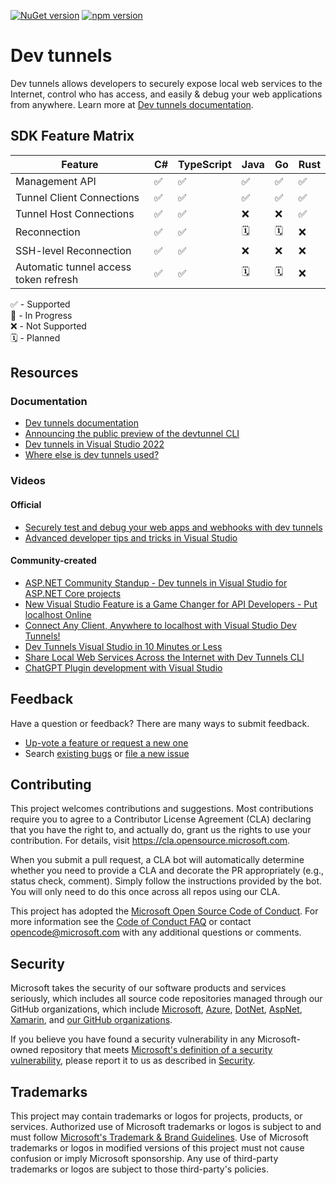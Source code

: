 [![NuGet version](https://badge.fury.io/nu/Microsoft.DevTunnels.Ssh.svg)](https://badge.fury.io/nu/Microsoft.DevTunnels.Ssh)
[![npm version](https://badge.fury.io/js/%40microsoft%2Fdev-tunnels-ssh.svg)](https://badge.fury.io/js/%40microsoft%2Fdev-tunnels-ssh)

# Dev tunnels

Dev tunnels allows developers to securely expose local web services to the Internet, control who has access, and easily & debug your web applications from anywhere. Learn more at [Dev tunnels documentation](https://aka.ms/devtunnels/docs).

## SDK Feature Matrix

| Feature | C# | TypeScript | Java | Go | Rust |
|---|---|---|---|---|---|
| Management API | ✅ | ✅ | ✅ | ✅ | ✅ |
| Tunnel Client Connections | ✅ | ✅ | ✅ | ✅ | ✅ |
| Tunnel Host Connections | ✅ | ✅ | ❌ | ❌ | ✅ |
| Reconnection | ✅ | ✅ | 🗓️ | 🗓️ | ❌ |
| SSH-level Reconnection | ✅ | ✅ | ❌ | ❌ | ❌ |
| Automatic tunnel access token refresh | ✅ | ✅ | 🗓️ | 🗓️ | ❌ |

✅ - Supported  
🚧 - In Progress  
❌ - Not Supported  
🗓️ - Planned  

## Resources

### Documentation
- [Dev tunnels documentation](https://aka.ms/devtunnels/docs)
- [Announcing the public preview of the devtunnel CLI](http://aka.ms/devtunnels/blog/cli)
- [Dev tunnels in Visual Studio 2022](http://aka.ms/devtunnels/vs)
- [Where else is dev tunnels used?](https://learn.microsoft.com/en-us/azure/developer/dev-tunnels/faq#where-else-is-dev-tunnels-used)

### Videos

#### Official
- [Securely test and debug your web apps and webhooks with dev tunnels](https://www.youtube.com/watch?v=yBiOGgUFD68)
- [Advanced developer tips and tricks in Visual Studio](https://youtu.be/Czr2M9qcdW4?t=491)

#### Community-created
- [ASP.NET Community Standup - Dev tunnels in Visual Studio for ASP.NET Core projects](https://youtu.be/B9K9eseNcKE?t=185)
- [New Visual Studio Feature is a Game Changer for API Developers - Put localhost Online](https://www.youtube.com/watch?v=NPJhrftkqeg)
- [Connect Any Client, Anywhere to localhost with Visual Studio Dev Tunnels!](https://www.youtube.com/watch?v=azuC8SFHWp8)
- [Dev Tunnels Visual Studio in 10 Minutes or Less](https://www.youtube.com/watch?v=kdaHwOkQf7c)
- [Share Local Web Services Across the Internet with Dev Tunnels CLI](https://www.youtube.com/watch?v=doUDcQNoy38)
- [ChatGPT Plugin development with Visual Studio](https://www.youtube.com/watch?v=iB9oxyJZhSA)

## Feedback

Have a question or feedback? There are many ways to submit feedback.

- [Up-vote a feature or request a new one](https://github.com/microsoft/dev-tunnels/issues?q=is%3Aissue+is%3Aopen+label%3Afeature-request)
- Search [existing bugs](https://github.com/microsoft/dev-tunnels/issues?q=is%3Aissue+is%3Aopen+label%3Abug) or [file a new issue](https://github.com/microsoft/dev-tunnels/issues/new)

## Contributing

This project welcomes contributions and suggestions.  Most contributions require you to agree to a
Contributor License Agreement (CLA) declaring that you have the right to, and actually do, grant us
the rights to use your contribution. For details, visit https://cla.opensource.microsoft.com.

When you submit a pull request, a CLA bot will automatically determine whether you need to provide
a CLA and decorate the PR appropriately (e.g., status check, comment). Simply follow the instructions
provided by the bot. You will only need to do this once across all repos using our CLA.

This project has adopted the [Microsoft Open Source Code of Conduct](https://opensource.microsoft.com/codeofconduct/).
For more information see the [Code of Conduct FAQ](https://opensource.microsoft.com/codeofconduct/faq/) or
contact [opencode@microsoft.com](mailto:opencode@microsoft.com) with any additional questions or comments.

## Security

Microsoft takes the security of our software products and services seriously, which includes all source code repositories managed through our GitHub organizations, which include [Microsoft](https://github.com/Microsoft), [Azure](https://github.com/Azure), [DotNet](https://github.com/dotnet), [AspNet](https://github.com/aspnet), [Xamarin](https://github.com/xamarin), and [our GitHub organizations](https://opensource.microsoft.com/).

If you believe you have found a security vulnerability in any Microsoft-owned repository that meets [Microsoft's definition of a security vulnerability](https://docs.microsoft.com/en-us/previous-versions/tn-archive/cc751383(v=technet.10)), please report it to us as described in [Security](SECURITY.md).

## Trademarks

This project may contain trademarks or logos for projects, products, or services. Authorized use of Microsoft 
trademarks or logos is subject to and must follow 
[Microsoft's Trademark & Brand Guidelines](https://www.microsoft.com/en-us/legal/intellectualproperty/trademarks/usage/general).
Use of Microsoft trademarks or logos in modified versions of this project must not cause confusion or imply Microsoft sponsorship.
Any use of third-party trademarks or logos are subject to those third-party's policies.
